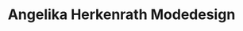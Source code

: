---
title: "Angelika Herkenrath Modedesign"
url: /siegburg/angelika-herkenrath-modedesign/
shop: Kleidung
---